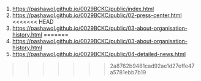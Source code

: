<!-- https://github.com/luckyone1221/0088BCKC -->

1. <https://pashawol.github.io/0029BCKC/public/index.html>
2. <https://pashawol.github.io/0029BCKC/public/02-press-center.html>
<<<<<<< HEAD
3. <https://pashawol.github.io/0029BCKC/public/03-about-organisation-history.html>
=======
2. <https://pashawol.github.io/0029BCKC/public/03-about-organisation-history.html>
2. <https://pashawol.github.io/0029BCKC/public/04-detailed-news.html>
>>>>>>> 2a8762b9481cad92ae1d27effe47a5781ebb7b19
